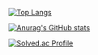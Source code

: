 [![Top Langs](https://github-readme-stats.vercel.app/api/top-langs/?username=99JeonJongMin)](https://github.com/anuraghazra/github-readme-stats)

[![Anurag's GitHub stats](https://github-readme-stats.vercel.app/api?username=99JeonJongMin)](https://github.com/anuraghazra/github-readme-stats)

[![Solved.ac Profile](http://mazassumnida.wtf/api/generate_badge?boj=99JeonJongMin)](https://solved.ac/99JeonJongMin)<br/>
